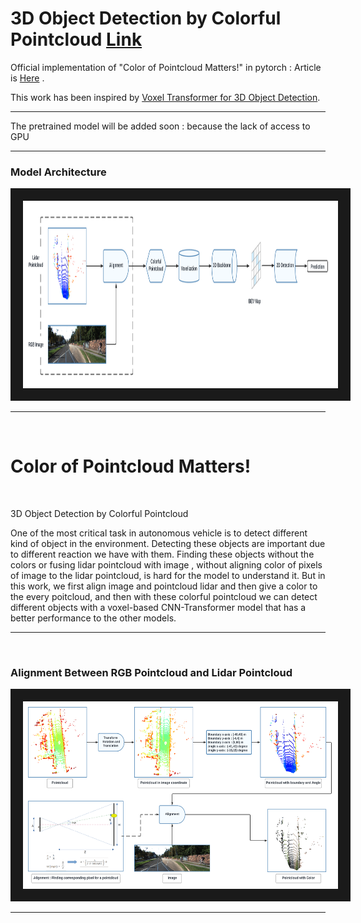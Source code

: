 # 3D Object Detection by Colorful Pointcloud [Link](article.pdf)

Official implementation of "Color of Pointcloud Matters!" in pytorch : Article is [Here](article.pdf) .
<br/>

This work has been inspired by [Voxel Transformer for 3D Object Detection](https://arxiv.org/abs/2109.02497).
<br/>

---
The pretrained model will be added soon : because the lack of access to GPU
<br/>

---
### Model Architecture
<img src="/3d_detection.png" width="900" height="300" border="20" title="model">

---

<br/>

# Color of Pointcloud Matters!
<br/>

3D Object Detection by Colorful Pointcloud

One of the most critical task in autonomous vehicle is to detect different kind of object in
the environment. Detecting these objects are important due to different reaction we have
with them. Finding these objects without the colors or fusing lidar pointcloud with image ,
without aligning color of pixels of image to the lidar pointcloud, is hard for the model to
understand it. But in this work, we first align image and pointcloud lidar and then give a
color to the every poitcloud, and then with these colorful pointcloud we can detect
different objects with a voxel-based CNN-Transformer model that has a better
performance to the other models.

---
<br/>

### Alignment Between RGB Pointcloud and Lidar Pointcloud
<img src="/alignment.png" width="900" height="300" border="20" title="model">

---

<br/>

